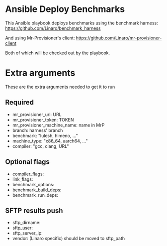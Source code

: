 # Ansible Deploy Benchmarks

This Ansible playbook deploys benchmarks using the benchmark harness:
https://github.com/Linaro/benchmark_harness

And using Mr-Provisioner's client:
https://github.com/Linaro/mr-provisioner-client

Both of which will be checked out by the playbook.

# Extra arguments

These are the extra arguments needed to get it to run

## Required

* mr_provisioner_url: URL
* mr_provisioner_token: TOKEN
* mr_provisioner_machine_name: name in MrP
* branch: harness' branch
* benchmark: "lulesh, himeno, ..."
* machine_type: "x86_64, aarch64, ..."
* compiler: "gcc, clang, URL"

## Optional flags

* compiler_flags:
* link_flags:
* benchmark_options:
* benchmark_build_deps:
* benchmark_run_deps:

## SFTP results push

* sftp_dirname:
* sftp_user:
* sftp_server_ip:
* vendor: (Linaro specific) should be moved to sftp_path
